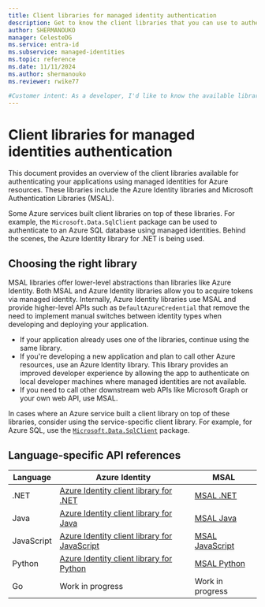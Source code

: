 ```yaml
---
title: Client libraries for managed identity authentication
description: Get to know the client libraries that you can use to authenticate your apps using managed identities for Azure resources.
author: SHERMANOUKO
manager: CelesteDG
ms.service: entra-id
ms.subservice: managed-identities
ms.topic: reference
ms.date: 11/11/2024
ms.author: shermanouko
ms.reviewer: rwike77

#Customer intent: As a developer, I'd like to know the available libraries that I can use when authenticating my apps using managed identities.
---
```


# Client libraries for managed identities authentication

This document provides an overview of the client libraries available for authenticating your applications using managed identities for Azure resources. These libraries include the Azure Identity libraries and Microsoft Authentication Libraries (MSAL).

Some Azure services built client libraries on top of these libraries. For example, the `Microsoft.Data.SqlClient` package can be used to authenticate to an Azure SQL database using managed identities. Behind the scenes, the Azure Identity library for .NET is being used.

## Choosing the right library

MSAL libraries offer lower-level abstractions than libraries like Azure Identity. Both MSAL and Azure Identity libraries allow you to acquire tokens via managed identity. Internally, Azure Identity libraries use MSAL and provide higher-level APIs such as `DefaultAzureCredential`  that remove the need to implement manual switches between identity types when developing and deploying your application.

- If your application already uses one of the libraries, continue using the same library.
- If you're developing a new application and plan to call other Azure resources, use an Azure Identity library. This library provides an improved developer experience by allowing the app to authenticate on local developer machines where managed identities are not available.
- If you need to call other downstream web APIs like Microsoft Graph or your own web API, use MSAL.

In cases where an Azure service built a client library on top of these libraries, consider using the service-specific client library. For example, for Azure SQL, use the [`Microsoft.Data.SqlClient`](/sql/connect/ado-net/sql/azure-active-directory-authentication#using-managed-identity-authentication) package.

## Language-specific API references

| Language | Azure Identity | MSAL |
|----------|----------------|------|
| .NET | [Azure Identity client library for .NET](/dotnet/api/overview/azure/identity-readme#managed-identity-support) | [MSAL .NET](/entra/msal/dotnet/advanced/managed-identity) |
| Java | [Azure Identity client library for Java](/java/api/overview/azure/identity-readme#managed-identity-support) | [MSAL Java](/entra/msal/java/advanced/managed-identity) |
| JavaScript | [Azure Identity client library for JavaScript](/javascript/api/overview/azure/identity-readme#managed-identity-support) | [MSAL JavaScript](https://github.com/AzureAD/microsoft-authentication-library-for-js/blob/dev/lib/msal-node/docs/managed-identity.md) |
| Python | [Azure Identity client library for Python](/python/api/overview/azure/identity-readme#managed-identity-support) | [MSAL Python](/entra/msal/python/advanced/managed-identity) |
| Go | Work in progress | Work in progress |
